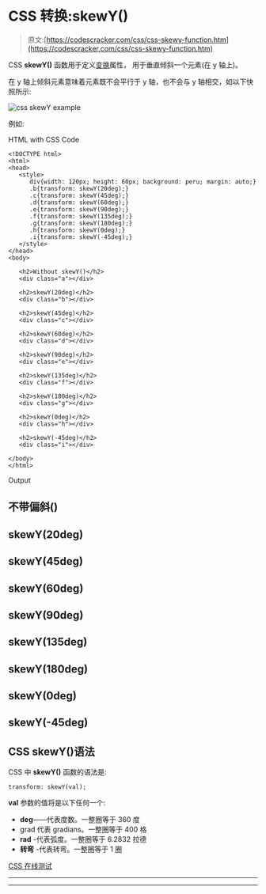 # CSS 转换:skewY()

> 原文:[https://codescracker.com/css/css-skewy-function.htm](https://codescracker.com/css/css-skewy-function.htm)

CSS **skewY()** 函数用于定义[变换](/css/css-transform.htm)属性， 用于垂直倾斜一个元素(在 y 轴上)。

在 y 轴上倾斜元素意味着元素既不会平行于 y 轴，也不会与 y 轴相交，如以下快照所示:

![css skewY example](../Images/ef4ebe71300eb86148295f4c551f6024.png)

例如:

HTML with CSS Code

```
<!DOCTYPE html>
<html>
<head>
   <style>
      div{width: 120px; height: 60px; background: peru; margin: auto;}
      .b{transform: skewY(20deg);}
      .c{transform: skewY(45deg);}
      .d{transform: skewY(60deg);}
      .e{transform: skewY(90deg);}
      .f{transform: skewY(135deg);}
      .g{transform: skewY(180deg);}
      .h{transform: skewY(0deg);}
      .i{transform: skewY(-45deg);}
   </style>
</head>
<body>

   <h2>Without skewY()</h2>
   <div class="a"></div>

   <h2>skewY(20deg)</h2>
   <div class="b"></div>

   <h2>skewY(45deg)</h2>
   <div class="c"></div>

   <h2>skewY(60deg)</h2>
   <div class="d"></div>

   <h2>skewY(90deg)</h2>
   <div class="e"></div>

   <h2>skewY(135deg)</h2>
   <div class="f"></div>

   <h2>skewY(180deg)</h2>
   <div class="g"></div>

   <h2>skewY(0deg)</h2>
   <div class="h"></div>

   <h2>skewY(-45deg)</h2>
   <div class="i"></div>

</body>
</html>
```

Output

## 不带偏斜()

## skewY(20deg)

## skewY(45deg)

## skewY(60deg)

## skewY(90deg)

## skewY(135deg)

## skewY(180deg)

## skewY(0deg)

## skewY(-45deg)

## CSS skewY()语法

CSS 中 **skewY()** 函数的语法是:

```
transform: skewY(val);
```

**val** 参数的值将是以下任何一个:

*   **deg**——代表度数。一整圈等于 360 度
*   grad 代表 gradians。一整圈等于 400 格
*   **rad** -代表弧度。一整圈等于 6.2832 拉德
*   **转弯** -代表转弯。一整圈等于 1 圈

[CSS 在线测试](/exam/showtest.php?subid=5)

* * *

* * *